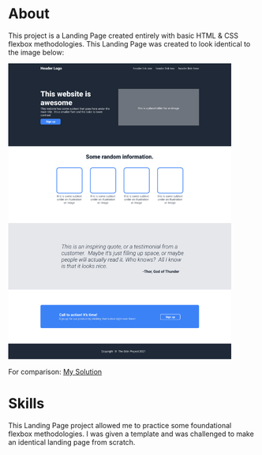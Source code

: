 # About

This project is a Landing Page created entirely with basic HTML & CSS flexbox methodologies. This Landing Page was created to look identical to the image below:</b>

<img src="./images/landing-page.png" alt="image" height="600"/>


For comparison:
[My Solution](https://anthuarneck.github.io/landing-page/)

# Skills

This Landing Page project allowed me to practice some foundational flexbox methodologies. I was given a template and was challenged to make an identical landing page from scratch.